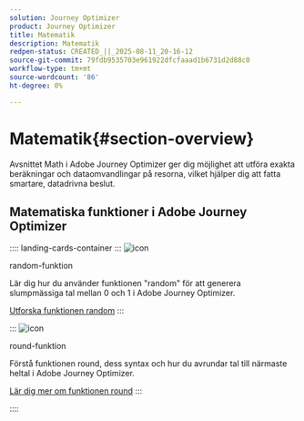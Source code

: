 ```yaml
---
solution: Journey Optimizer
product: Journey Optimizer
title: Matematik
description: Matematik
redpen-status: CREATED_||_2025-08-11_20-16-12
source-git-commit: 79fdb9535703e961922dfcfaaad1b6731d2d88c0
workflow-type: tm+mt
source-wordcount: '86'
ht-degree: 0%

---
```



# Matematik{#section-overview}

Avsnittet Math i Adobe Journey Optimizer ger dig möjlighet att utföra exakta beräkningar och dataomvandlingar på resorna, vilket hjälper dig att fatta smartare, datadrivna beslut.

## Matematiska funktioner i Adobe Journey Optimizer

:::: landing-cards-container
:::
![icon](https://cdn.experienceleague.adobe.com/icons/code-branch.svg?lang=sv-SE)

random-funktion

Lär dig hur du använder funktionen &quot;random&quot; för att generera slumpmässiga tal mellan 0 och 1 i Adobe Journey Optimizer.

[Utforska funktionen random](../using/building-journeys/functions/functionrandom.md)
:::

:::
![icon](https://cdn.experienceleague.adobe.com/icons/code-branch.svg?lang=sv-SE)

round-funktion

Förstå funktionen round, dess syntax och hur du avrundar tal till närmaste heltal i Adobe Journey Optimizer.

[Lär dig mer om funktionen round](../using/building-journeys/functions/functionround.md)
:::

::::
